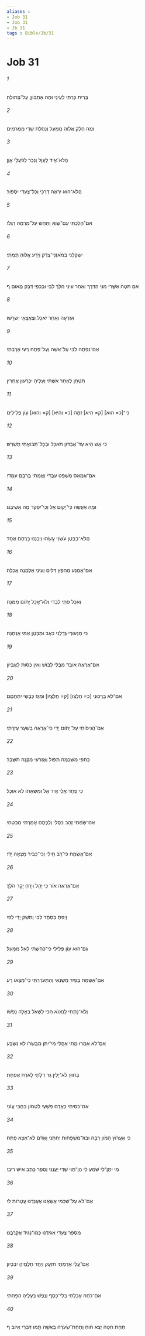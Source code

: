 ```yaml
---
aliases : 
- Job 31
- Job 31
- Jb 31
tags : Bible/Jb/31
---
```


# Job 31

###### 1
בְּרִית כָּרַתִּי לְעֵינָי וּמָה אֶתְבֹּוןֵן עַל־בְּתוּלָה׃
###### 2
וּמֶה חֵלֶק אֱלֹוהַּ מִמָּעַל וְנַחֲלַת שַׁדַּי מִמְּרֹמִים׃
###### 3
הֲלֹא־אֵיד לְעַוָּל וְנֵכֶר לְפֹעֲלֵי אָוֶן׃
###### 4
הֲלֹא־הוּא יִרְאֶה דְרָכָי וְכָל־צְעָדַי יִסְפֹּור׃
###### 5
אִם־הָלַכְתִּי עִם־שָׁוְא וַתַּחַשׁ עַל־מִרְמָה רַגְלִי׃
###### 6
יִשְׁקְלֵנִי בְמֹאזְנֵי־צֶדֶק וְיֵדַע אֱלֹוהַּ תֻּמָּתִי׃
###### 7
אִם תִּטֶּה אַשֻּׁרִי מִנִּי הַדָּרֶךְ וְאַחַר עֵינַי הָלַךְ לִבִּי וּבְכַפַּי דָּבַק מֻאוּם׃ ף
###### 8
אֶזְרְעָה וְאַחֵר יֹאכֵל וְצֶאֱצָאַי יְשֹׁרָשׁוּ׃
###### 9
אִם־נִפְתָּה לִבִּי עַל־אִשָּׁה וְעַל־פֶּתַח רֵעִי אָרָבְתִּי׃
###### 10
תִּטְחַן לְאַחֵר אִשְׁתִּי וְעָלֶיהָ יִכְרְעוּן אֲחֵרִין׃
###### 11
כִּי־[כ= הוּא] [ק= הִיא] זִמָּה [כ= וְהִיא] [ק= וְהוּא] עָוֹן פְּלִילִים׃
###### 12
כִּי אֵשׁ הִיא עַד־אֲבַדֹּון תֹּאכֵל וּבְכָל־תְּבוּאָתִי תְשָׁרֵשׁ׃
###### 13
אִם־אֶמְאַס מִשְׁפַּט עַבְדִּי וַאֲמָתִי בְּרִבָם עִמָּדִי׃
###### 14
וּמָה אֶעֱשֶׂה כִּי־יָקוּם אֵל וְכִי־יִפְקֹד מָה אֲשִׁיבֶנּוּ׃
###### 15
הֲלֹא־בַבֶּטֶן עֹשֵׂנִי עָשָׂהוּ וַיְכֻנֶנּוּ בָּרֶחֶם אֶחָד׃
###### 16
אִם־אֶמְנַע מֵחֵפֶץ דַּלִּים וְעֵינֵי אַלְמָנָה אֲכַלֶּה׃
###### 17
וְאֹכַל פִּתִּי לְבַדִּי וְלֹא־אָכַל יָתֹום מִמֶּנָּה׃
###### 18
כִּי מִנְּעוּרַי גְּדֵלַנִי כְאָב וּמִבֶּטֶן אִמִּי אַנְחֶנָּה׃
###### 19
אִם־אֶרְאֶה אֹובֵד מִבְּלִי לְבוּשׁ וְאֵין כְּסוּת לָאֶבְיֹון׃
###### 20
אִם־לֹא בֵרֲכוּנִי [כ= חֲלָצֹו] [ק= חֲלָצָיו] וּמִגֵּז כְּבָשַׂי יִתְחַםָּם׃
###### 21
אִם־הֲנִיפֹותִי עַל־יָתֹום יָדִי כִּי־אֶרְאֶה בַשַּׁעַר עֶזְרָתִי׃
###### 22
כְּתֵפִי מִשִּׁכְמָה תִפֹּול וְאֶזְרֹעִי מִקָּנָה תִשָּׁבֵר׃
###### 23
כִּי פַחַד אֵלַי אֵיד אֵל וּמִשְּׂאֵתֹו לֹא אוּכָל׃
###### 24
אִם־שַׂמְתִּי זָהָב כִּסְלִי וְלַכֶּתֶם אָמַרְתִּי מִבְטַחִי׃
###### 25
אִם־אֶשְׂמַח כִּי־רַב חֵילִי וְכִי־כַבִּיר מָצְאָה יָדִי׃
###### 26
אִם־אֶרְאֶה אֹור כִּי יָהֵל וְיָרֵחַ יָקָר הֹלֵךְ׃
###### 27
וַיִּפְתְּ בַּסֵּתֶר לִבִּי וַתִּשַּׁק יָדִי לְפִי׃
###### 28
גַּם־הוּא עָוֹן פְּלִילִי כִּי־כִחַשְׁתִּי לָאֵל מִמָּעַל׃
###### 29
אִם־אֶשְׂמַח בְּפִיד מְשַׂנְאִי וְהִתְעֹרַרְתִּי כִּי־מְצָאֹו רָע׃
###### 30
וְלֹא־נָתַתִּי לַחֲטֹא חִכִּי לִשְׁאֹל בְּאָלָה נַפְשֹׁו׃
###### 31
אִם־לֹא אָמְרוּ מְתֵי אָהֳלִי מִי־יִתֵּן מִבְּשָׂרֹו לֹא נִשְׂבָּע׃
###### 32
בַּחוּץ לֹא־יָלִין גֵּר דְּלָתַי לָאֹרַח אֶפְתָּח׃
###### 33
אִם־כִּסִּיתִי כְאָדָם פְּשָׁעָי לִטְמֹון בְּחֻבִּי עֲוֹנִי׃
###### 34
כִּי אֶעֱרֹוץ הָמֹון רַבָּה וּבוּז־מִשְׁפָּחֹות יְחִתֵּנִי וָאֶדֹּם לֹא־אֵצֵא פָתַח׃
###### 35
מִי יִתֶּן־לִי שֹׁמֵעַ לִי הֶן־תָּוִי שַׁדַּי יַעֲנֵנִי וְסֵפֶר כָּתַב אִישׁ רִיבִי׃
###### 36
אִם־לֹא עַל־שִׁכְמִי אֶשָּׂאֶנּוּ אֶעֶנְדֶנּוּ עֲטָרֹות לִי׃
###### 37
מִסְפַּר צְעָדַי אַגִּידֶנּוּ כְּמֹו־נָגִיד אֲקָרֲבֶנּוּ׃
###### 38
אִם־עָלַי אַדְמָתִי תִזְעָק וְיַחַד תְּלָמֶיהָ יִבְכָּיוּן׃
###### 39
אִם־כֹּחָהּ אָכַלְתִּי בְלִי־כָסֶף וְנֶפֶשׁ בְּעָלֶיהָ הִפָּחְתִּי׃
###### 40
תַּחַת חִטָּה יֵצֵא חֹוחַ וְתַחַת־שְׂעֹרָה בָאְשָׁה תַּמּוּ דִּבְרֵי אִיֹּוב׃ ף
